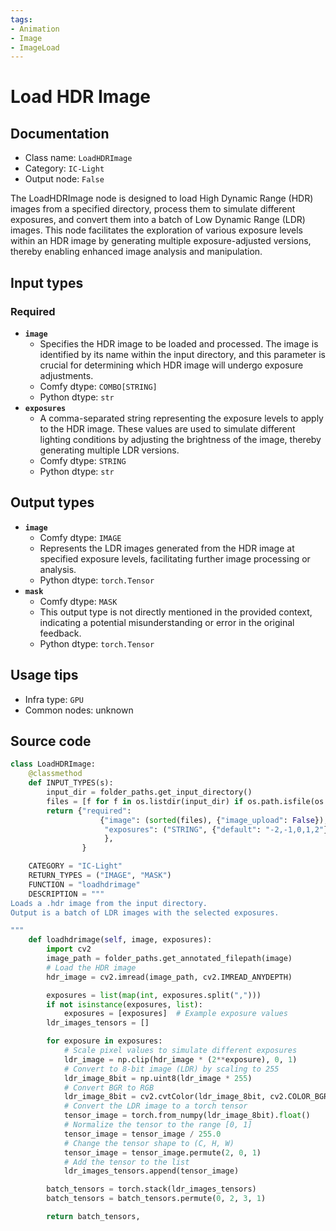 ```yaml
---
tags:
- Animation
- Image
- ImageLoad
---
```


# Load HDR Image
## Documentation
- Class name: `LoadHDRImage`
- Category: `IC-Light`
- Output node: `False`

The LoadHDRImage node is designed to load High Dynamic Range (HDR) images from a specified directory, process them to simulate different exposures, and convert them into a batch of Low Dynamic Range (LDR) images. This node facilitates the exploration of various exposure levels within an HDR image by generating multiple exposure-adjusted versions, thereby enabling enhanced image analysis and manipulation.
## Input types
### Required
- **`image`**
    - Specifies the HDR image to be loaded and processed. The image is identified by its name within the input directory, and this parameter is crucial for determining which HDR image will undergo exposure adjustments.
    - Comfy dtype: `COMBO[STRING]`
    - Python dtype: `str`
- **`exposures`**
    - A comma-separated string representing the exposure levels to apply to the HDR image. These values are used to simulate different lighting conditions by adjusting the brightness of the image, thereby generating multiple LDR versions.
    - Comfy dtype: `STRING`
    - Python dtype: `str`
## Output types
- **`image`**
    - Comfy dtype: `IMAGE`
    - Represents the LDR images generated from the HDR image at specified exposure levels, facilitating further image processing or analysis.
    - Python dtype: `torch.Tensor`
- **`mask`**
    - Comfy dtype: `MASK`
    - This output type is not directly mentioned in the provided context, indicating a potential misunderstanding or error in the original feedback.
    - Python dtype: `torch.Tensor`
## Usage tips
- Infra type: `GPU`
- Common nodes: unknown


## Source code
```python
class LoadHDRImage:
    @classmethod
    def INPUT_TYPES(s):
        input_dir = folder_paths.get_input_directory()
        files = [f for f in os.listdir(input_dir) if os.path.isfile(os.path.join(input_dir, f))]
        return {"required":
                    {"image": (sorted(files), {"image_upload": False}),
                     "exposures": ("STRING", {"default": "-2,-1,0,1,2"}),
                     },
                }

    CATEGORY = "IC-Light"
    RETURN_TYPES = ("IMAGE", "MASK")
    FUNCTION = "loadhdrimage"
    DESCRIPTION = """
Loads a .hdr image from the input directory.  
Output is a batch of LDR images with the selected exposures.  

"""
    def loadhdrimage(self, image, exposures):
        import cv2
        image_path = folder_paths.get_annotated_filepath(image)
        # Load the HDR image
        hdr_image = cv2.imread(image_path, cv2.IMREAD_ANYDEPTH)

        exposures = list(map(int, exposures.split(",")))
        if not isinstance(exposures, list):
            exposures = [exposures]  # Example exposure values
        ldr_images_tensors = []

        for exposure in exposures:
            # Scale pixel values to simulate different exposures
            ldr_image = np.clip(hdr_image * (2**exposure), 0, 1)
            # Convert to 8-bit image (LDR) by scaling to 255
            ldr_image_8bit = np.uint8(ldr_image * 255)
            # Convert BGR to RGB
            ldr_image_8bit = cv2.cvtColor(ldr_image_8bit, cv2.COLOR_BGR2RGB)
            # Convert the LDR image to a torch tensor
            tensor_image = torch.from_numpy(ldr_image_8bit).float()
            # Normalize the tensor to the range [0, 1]
            tensor_image = tensor_image / 255.0
            # Change the tensor shape to (C, H, W)
            tensor_image = tensor_image.permute(2, 0, 1)
            # Add the tensor to the list
            ldr_images_tensors.append(tensor_image)

        batch_tensors = torch.stack(ldr_images_tensors)
        batch_tensors = batch_tensors.permute(0, 2, 3, 1)

        return batch_tensors,

```
